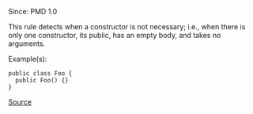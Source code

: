 Since: PMD 1.0

This rule detects when a constructor is not necessary; i.e., when there is only one constructor,
its public, has an empty body, and takes no arguments.

Example(s):
```
public class Foo {
  public Foo() {}
}
```

[Source](https://pmd.github.io/pmd-5.6.1/pmd-java/rules/java/controversial.html#UnnecessaryConstructor)
